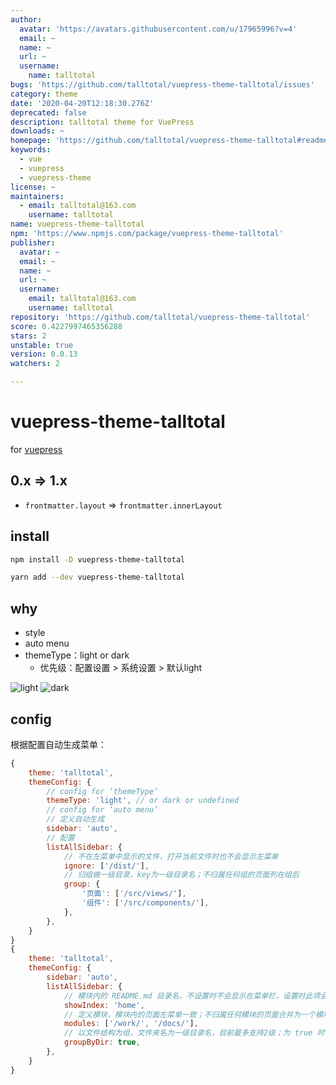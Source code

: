```yaml
---
author:
  avatar: 'https://avatars.githubusercontent.com/u/17965996?v=4'
  email: ~
  name: ~
  url: ~
  username:
    name: talltotal
bugs: 'https://github.com/talltotal/vuepress-theme-talltotal/issues'
category: theme
date: '2020-04-20T12:18:30.276Z'
deprecated: false
description: talltotal theme for VuePress
downloads: ~
homepage: 'https://github.com/talltotal/vuepress-theme-talltotal#readme'
keywords:
  - vue
  - vuepress
  - vuepress-theme
license: ~
maintainers:
  - email: talltotal@163.com
    username: talltotal
name: vuepress-theme-talltotal
npm: 'https://www.npmjs.com/package/vuepress-theme-talltotal'
publisher:
  avatar: ~
  email: ~
  name: ~
  url: ~
  username:
    email: talltotal@163.com
    username: talltotal
repository: 'https://github.com/talltotal/vuepress-theme-talltotal'
score: 0.4227997465356288
stars: 2
unstable: true
version: 0.0.13
watchers: 2

---
```


# vuepress-theme-talltotal

for [vuepress](https://vuepress.vuejs.org/zh/config/#theme)

## 0.x => 1.x
- `frontmatter.layout` => `frontmatter.innerLayout`


## install

```bash
npm install -D vuepress-theme-talltotal

yarn add --dev vuepress-theme-talltotal
```

## why
- style
- auto menu
- themeType：light or dark
    - 优先级：配置设置 > 系统设置 > 默认light

![light](https://talltotal.github.io/vuepress-theme-talltotal/imgs/light.jpg)
![dark](https://talltotal.github.io/vuepress-theme-talltotal/imgs/dark.jpg)

## config

根据配置自动生成菜单：

```js
{
    theme: 'talltotal',
    themeConfig: {
        // config for ‘themeType’
        themeType: 'light', // or dark or undefined
        // config for ‘auto menu’
        // 定义自动生成
        sidebar: 'auto',
        // 配置
        listAllSidebar: {
            // 不在左菜单中显示的文件，打开当前文件时也不会显示左菜单
            ignore: ['/dist/'],
            // 归组做一级目录，key为一级目录名；不归属任何组的页面列在组后
            group: {
                '页面': ['/src/views/'],
                '组件': ['/src/components/'],
            },
        },
    }
}
{
    theme: 'talltotal',
    themeConfig: {
        sidebar: 'auto',
        listAllSidebar: {
            // 模块内的 README.md 目录名，不设置时不会显示在菜单栏，设置时此项会列在左菜单的第一个
            showIndex: 'home',
            // 定义模块，模块内的页面左菜单一致；不归属任何模块的页面合并为一个模块
            modules: ['/work/', '/docs/'],
            // 以文件结构为组，文件夹名为一级目录名，目前最多支持2级；为 true 时，group 配置无效
            groupByDir: true,
        },
    }
}
```
